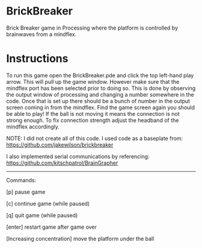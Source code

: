 BrickBreaker
============

Brick Breaker game in Processing where the platform is controlled by brainwaves from a mindflex.


Instructions
============
To run this game open the BrickBreaker.pde and click the top left-hand play arrow. This will pull up the game window. However make sure that the mindflex port has been selected prior to doing so. This is done by observing the output window of processing and changing a number somewhere in the code. Once that is set up there should be a bunch of number in the output screen coming in from the mindflex. Find the game screen again you should be able to play! If the ball is not moving it means the connection is not strong enough. To fix connection strength adjust the headband of the mindflex accordingly.

NOTE: I did not create all of this code. I used code as a baseplate from:  https://github.com/jakewilson/brickbreaker

I also implemented serial communications by referencing:
https://github.com/kitschpatrol/BrainGrapher

------------------------------
Commands:

[p] pause game

[c] continue game (while paused)

[q] quit game     (while paused)

[enter] restart game after game over

[Increasing concentration] move the platform under the ball
